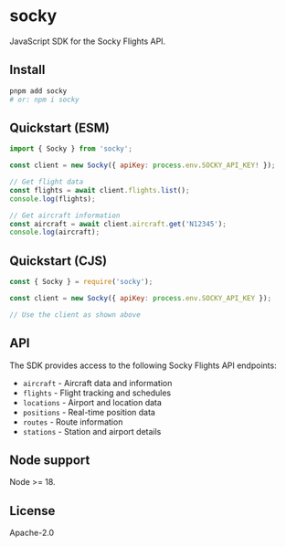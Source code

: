 # socky

JavaScript SDK for the Socky Flights API.

## Install

```sh
pnpm add socky
# or: npm i socky
```

## Quickstart (ESM)

```js
import { Socky } from 'socky';

const client = new Socky({ apiKey: process.env.SOCKY_API_KEY! });

// Get flight data
const flights = await client.flights.list();
console.log(flights);

// Get aircraft information
const aircraft = await client.aircraft.get('N12345');
console.log(aircraft);
```

## Quickstart (CJS)

```js
const { Socky } = require('socky');

const client = new Socky({ apiKey: process.env.SOCKY_API_KEY });

// Use the client as shown above
```

## API

The SDK provides access to the following Socky Flights API endpoints:

- `aircraft` - Aircraft data and information
- `flights` - Flight tracking and schedules
- `locations` - Airport and location data
- `positions` - Real-time position data
- `routes` - Route information
- `stations` - Station and airport details

## Node support

Node >= 18.

## License

Apache-2.0
